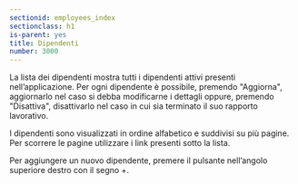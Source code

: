 ```yaml
---
sectionid: employees_index
sectionclass: h1
is-parent: yes
title: Dipendenti
number: 3000
---
```

La lista dei dipendenti mostra tutti i dipendenti attivi presenti nell’applicazione. Per ogni dipendente è possibile, premendo "Aggiorna", aggiornarlo nel caso si debba modificarne i dettagli oppure, premendo "Disattiva", disattivarlo nel caso in cui sia terminato il suo rapporto lavorativo.

I dipendenti sono visualizzati in ordine alfabetico e suddivisi su più pagine. Per scorrere le pagine utilizzare i link presenti sotto la lista.

Per aggiungere un nuovo dipendente, premere il pulsante nell’angolo superiore destro con il segno +.

